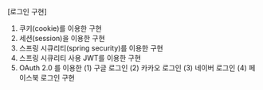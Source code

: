[로그인 구현]

1. 쿠키(cookie)를 이용한 구현
2. 세션(session)을 이용한 구현
3. 스프링 시큐리티(spring security)를 이용한 구현
4. 스프링 시큐리티 사용 JWT를 이용한 구현
5. OAuth 2.0 를 이용한
   (1) 구글 로그인
   (2) 카카오 로그인
   (3) 네이버 로그인
   (4) 페이스북 로그인 구현